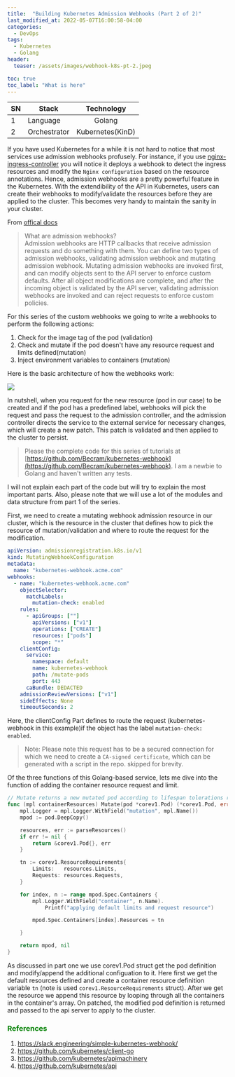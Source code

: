 ```yaml
---
title:  "Building Kubernetes Admission Webhooks (Part 2 of 2)"
last_modified_at: 2022-05-07T16:00:58-04:00
categories:
  - DevOps
tags:
  - Kubernetes
  - Golang
header:
  teaser: /assets/images/webhook-k8s-pt-2.jpeg

toc: true
toc_label: "What is here"
---
```




| SN |      Stack   | Technology        | 
|--| ------------- |:-------------:|
| 1 | Language     | Golang | 
| 2 |Orchestrator | Kubernetes(KinD)     |  

If you have used Kubernetes for a while it is not hard to notice that most services use admission webhooks profusely. For instance, if you use [nginx-ingress-controller](https://kubernetes.github.io/ingress-nginx/) you will notice it deploys a webhook to detect the ingress resources and modify the `Nginx configuration` based on the resource annotations. Hence, admission webhooks are a pretty powerful feature in the Kubernetes. With the extendibility of the API in Kubernetes, users can create their webhooks to modify/validate the resources before they are applied to the cluster. This becomes very handy to maintain the sanity in your cluster.

From [offical docs](https://kubernetes.io/docs/reference/access-authn-authz/extensible-admission-controllers/)

>What are admission webhooks? <br>
Admission webhooks are HTTP callbacks that receive admission requests and do something with them. You can define two types of admission webhooks, validating admission webhook and mutating admission webhook. Mutating admission webhooks are invoked first, and can modify objects sent to the API server to enforce custom defaults. After all object modifications are complete, and after the incoming object is validated by the API server, validating admission webhooks are invoked and can reject requests to enforce custom policies.

For this series of the custom webhooks we going to write a webhooks to perform the following actions:

1. Check for the image tag of the pod (validation)
2. Check and mutate if the pod doesn't have any resource request and limits defined(mutation)
3. Inject environment variables to containers (mutation)

Here is the basic architecture of how the webhooks work:

![](https://cdn-images-1.medium.com/max/1600/1*kJWPA3feWUSeF_AhcR4-zQ.jpeg)

In nutshell, when you request for the new resource (pod in our case) to be created and if the pod has a predefined label, webhooks will pick the request and pass the request to the admission controller, and the admission controller directs the service to the external service for necessary changes, which will create a new patch. This patch is validated and then applied to the cluster to persist.

>Please the complete code for this series of tutorials at [https://github.com/Becram/kubernetes-webhook](https://github.com/Becram/kubernetes-webhook). I am a newbie to Golang and haven't written any tests.

I will not explain each part of the code but will try to explain the most important parts. Also, please note that we will use a lot of the modules and data structure from part 1 of the series.

First, we need to create a mutating webhook admission resource in our cluster, which is the resource in the cluster that defines how to pick the resource of mutation/validation and where to route the request for the modification.

```yaml
apiVersion: admissionregistration.k8s.io/v1
kind: MutatingWebhookConfiguration
metadata:
  name: "kubernetes-webhook.acme.com"
webhooks:
  - name: "kubernetes-webhook.acme.com"
    objectSelector:
      matchLabels:
        mutation-check: enabled
    rules:
      - apiGroups: [""]
        apiVersions: ["v1"]
        operations: ["CREATE"]
        resources: ["pods"]
        scope: "*"
    clientConfig:
      service:
        namespace: default
        name: kubernetes-webhook
        path: /mutate-pods
        port: 443
      caBundle: DEDACTED
    admissionReviewVersions: ["v1"]
    sideEffects: None
    timeoutSeconds: 2
```

Here, the clientConfig Part defines to route the request (kubernetes-webhook in this example)if the object has the label `mutation-check: enabled`.

>Note: Please note this request has to be a secured connection for which we need to create a `CA-signed certificate`, which can be generated with a script in the repo. skipped for brevity.

Of the three functions of this Golang-based service, lets me dive into the function of adding the container resource request and limit.

```go
// Mutate returns a new mutated pod according to lifespan tolerations rules
func (mpl containerResources) Mutate(pod *corev1.Pod) (*corev1.Pod, error) {
	mpl.Logger = mpl.Logger.WithField("mutation", mpl.Name())
	mpod := pod.DeepCopy()

	resources, err := parseResources()
	if err != nil {
		return &corev1.Pod{}, err
	}

	tn := corev1.ResourceRequirements{
		Limits:   resources.Limits,
		Requests: resources.Requests,
	}

	for index, n := range mpod.Spec.Containers {
		mpl.Logger.WithField("container", n.Name).
			Printf("applying default limits and request resource")

		mpod.Spec.Containers[index].Resources = tn

	}

	return mpod, nil
}
```

As discussed in part one we use corev1.Pod struct get the pod definition and modify/append the additional configuation to it. Here first we get the default resources defined and create a container resource definition variable `tn` (note is used `corev1.ResourceRequirements` struct). After we get the resource we append this resource by looping through all the containers in the container's array. On patched, the modified pod definition is returned and passed to the api server to apply to the cluster.

### **<span style="color:green"> References </span>**

1. https://slack.engineering/simple-kubernetes-webhook/
2. https://github.com/kubernetes/client-go
3. https://github.com/kubernetes/apimachinery
4. https://github.com/kubernetes/api

